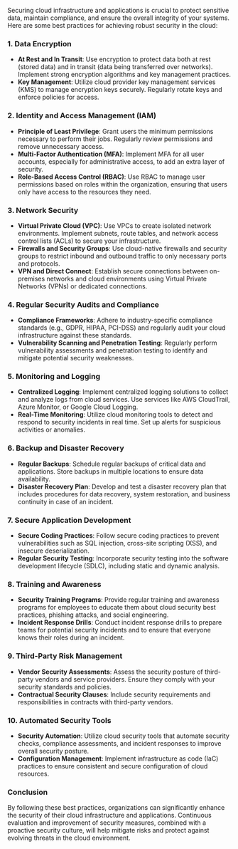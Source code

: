 Securing cloud infrastructure and applications is crucial to protect sensitive data, maintain compliance, and ensure the overall integrity of your systems. Here are some best practices for achieving robust security in the cloud:

### 1. **Data Encryption**

- **At Rest and In Transit**: Use encryption to protect data both at rest (stored data) and in transit (data being transferred over networks). Implement strong encryption algorithms and key management practices.
- **Key Management**: Utilize cloud provider key management services (KMS) to manage encryption keys securely. Regularly rotate keys and enforce policies for access.

### 2. **Identity and Access Management (IAM)**

- **Principle of Least Privilege**: Grant users the minimum permissions necessary to perform their jobs. Regularly review permissions and remove unnecessary access.
- **Multi-Factor Authentication (MFA)**: Implement MFA for all user accounts, especially for administrative access, to add an extra layer of security.
- **Role-Based Access Control (RBAC)**: Use RBAC to manage user permissions based on roles within the organization, ensuring that users only have access to the resources they need.

### 3. **Network Security**

- **Virtual Private Cloud (VPC)**: Use VPCs to create isolated network environments. Implement subnets, route tables, and network access control lists (ACLs) to secure your infrastructure.
- **Firewalls and Security Groups**: Use cloud-native firewalls and security groups to restrict inbound and outbound traffic to only necessary ports and protocols.
- **VPN and Direct Connect**: Establish secure connections between on-premises networks and cloud environments using Virtual Private Networks (VPNs) or dedicated connections.

### 4. **Regular Security Audits and Compliance**

- **Compliance Frameworks**: Adhere to industry-specific compliance standards (e.g., GDPR, HIPAA, PCI-DSS) and regularly audit your cloud infrastructure against these standards.
- **Vulnerability Scanning and Penetration Testing**: Regularly perform vulnerability assessments and penetration testing to identify and mitigate potential security weaknesses.

### 5. **Monitoring and Logging**

- **Centralized Logging**: Implement centralized logging solutions to collect and analyze logs from cloud services. Use services like AWS CloudTrail, Azure Monitor, or Google Cloud Logging.
- **Real-Time Monitoring**: Utilize cloud monitoring tools to detect and respond to security incidents in real time. Set up alerts for suspicious activities or anomalies.

### 6. **Backup and Disaster Recovery**

- **Regular Backups**: Schedule regular backups of critical data and applications. Store backups in multiple locations to ensure data availability.
- **Disaster Recovery Plan**: Develop and test a disaster recovery plan that includes procedures for data recovery, system restoration, and business continuity in case of an incident.

### 7. **Secure Application Development**

- **Secure Coding Practices**: Follow secure coding practices to prevent vulnerabilities such as SQL injection, cross-site scripting (XSS), and insecure deserialization.
- **Regular Security Testing**: Incorporate security testing into the software development lifecycle (SDLC), including static and dynamic analysis.

### 8. **Training and Awareness**

- **Security Training Programs**: Provide regular training and awareness programs for employees to educate them about cloud security best practices, phishing attacks, and social engineering.
- **Incident Response Drills**: Conduct incident response drills to prepare teams for potential security incidents and to ensure that everyone knows their roles during an incident.

### 9. **Third-Party Risk Management**

- **Vendor Security Assessments**: Assess the security posture of third-party vendors and service providers. Ensure they comply with your security standards and policies.
- **Contractual Security Clauses**: Include security requirements and responsibilities in contracts with third-party vendors.

### 10. **Automated Security Tools**

- **Security Automation**: Utilize cloud security tools that automate security checks, compliance assessments, and incident responses to improve overall security posture.
- **Configuration Management**: Implement infrastructure as code (IaC) practices to ensure consistent and secure configuration of cloud resources.

### Conclusion

By following these best practices, organizations can significantly enhance the security of their cloud infrastructure and applications. Continuous evaluation and improvement of security measures, combined with a proactive security culture, will help mitigate risks and protect against evolving threats in the cloud environment.